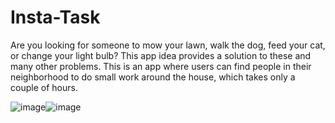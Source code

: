 # Insta-Task
Are you looking for someone to mow your lawn, walk the dog, feed your cat, or change your light bulb? This app idea provides a solution to these and many other problems. This is an app where users can find people in their neighborhood to do small work around the house, which takes only a couple of hours.

![image](https://user-images.githubusercontent.com/96276293/163466529-081cb79a-02a4-414e-a0ca-51698dcc7b89.png)![image](https://user-images.githubusercontent.com/96276293/163466769-85033c46-c7ec-474b-8240-4d4466f337a9.png)

